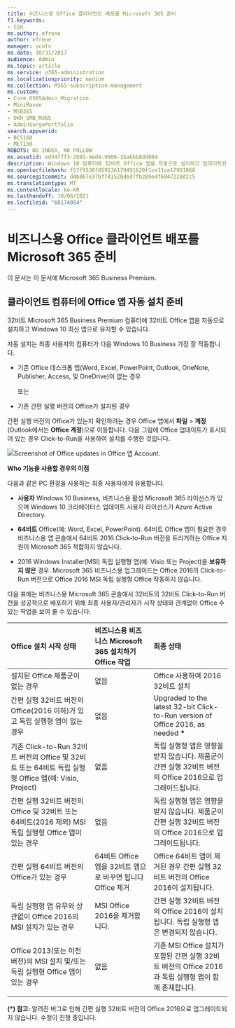 ```yaml
---
title: 비즈니스용 Office 클라이언트 배포를 Microsoft 365 준비
f1.keywords:
- CSH
ms.author: efrene
author: efrene
manager: scotv
ms.date: 10/31/2017
audience: Admin
ms.topic: article
ms.service: o365-administration
ms.localizationpriority: medium
ms.collection: M365-subscription-management
ms.custom:
- Core_O365Admin_Migration
- MiniMaven
- MSB365
- OKR_SMB_M365
- AdminSurgePortfolio
search.appverid:
- BCS160
- MET150
ROBOTS: NO INDEX, NO FOLLOW
ms.assetid: ed34fff3-2881-4ed4-9906-1ba6bb8dd804
description: Windows 10 컴퓨터에 32비트 Office 앱을 자동으로 설치하고 업데이트된 Windows 10 방법을 배워야 합니다.
ms.openlocfilehash: f57f9538f859136179491620f1ce11ca17981068
ms.sourcegitcommit: d4b867e37bf741528ded7fb289e4f6847228d2c5
ms.translationtype: MT
ms.contentlocale: ko-KR
ms.lasthandoff: 10/06/2021
ms.locfileid: "60174054"
---
```

# <a name="prepare-for-office-client-deployment-by-microsoft-365-for-business"></a>비즈니스용 Office 클라이언트 배포를 Microsoft 365 준비

이 문서는 이 문서에 Microsoft 365 Business Premium.

## <a name="prepare-to-automatically-install-office-apps-to-client-computers"></a>클라이언트 컴퓨터에 Office 앱 자동 설치 준비

32비트 Microsoft 365 Business Premium 컴퓨터에 32비트 Office 앱을 자동으로 설치하고 Windows 10 최신 앱으로 유지할 수 있습니다.
  
자동 설치는 최종 사용자의 컴퓨터가 다음 Windows 10 Business 가장 잘 작동합니다.
  
- 기존 Office 데스크톱 앱(Word, Excel, PowerPoint, Outlook, OneNote, Publisher, Access, 및 OneDrive)이 없는 경우
    
    또는
    
- 기존 간편 실행 버전의 Office가 설치된 경우
    
간편 실행 버전의 Office가 있는지 확인하려는 경우 Office 앱에서 **파일** \> **계정**(Outlook에서는 **Office 계정**)으로 이동합니다. 다음 그림에 Office 업데이트가 표시되어 있는 경우 Click-to-Run을 사용하여 설치를 수행한 것입니다.  
  
![Screenshot of Office updates in Office 앱 Account.](../../media/e3439380-fa43-4ed6-ae5d-64851c297df5.png)
  
 **Who 기능을 사용할 경우의 이점**
  
다음과 같은 PC 환경을 사용하는 최종 사용자에게 유용합니다.
  
- **사용자** Windows 10 Business, 비즈니스용 활성 Microsoft 365 라이선스가 있으며 Windows 10 크리에이터스 업데이트 사용자 라이선스가 Azure Active Directory. 
    
- **64비트** Office(예: Word, Excel, PowerPoint). 64비트 Office 앱이 필요한 경우 비즈니스용 앱 콘솔에서 64비트 2016 Click-to-Run 버전을 트리거하는 Office 지원이 Microsoft 365 적합하지 않습니다. 
    
- 2016 Windows Installer(MSI) 독립 실행형 앱(예: Visio 또는 Project)을 **보유하지 않은** 경우. Microsoft 365 비즈니스용 업그레이드는 Office 2016의 Click-to-Run 버전으로 Office 2016 MSI 독립 실행형 Office 작동하지 않습니다. 
    
다음 표에는 비즈니스용 Microsoft 365 콘솔에서 32비트의 32비트 Click-to-Run 버전을 성공적으로 배포하기 위해 최종 사용자/관리자가 시작 상태와 관계없이 Office 수 있는 작업을 보여 줄 수 있습니다.<br/>


|Office 설치 시작 상태|비즈니스용 비즈니스 Microsoft 365 설치하기 Office 작업|최종 상태|
|:-----|:-----|:-----|
|설치된 Office 제품군이 없는 경우  <br/> |없음  <br/> |Office 사용하여 2016 32비트 설치  <br/> |
|간편 실행 32비트 버전의 Office(2016 이하)가 있고 독립 실행형 앱이 없는 경우  <br/> |없음  <br/> |Upgraded to the latest 32-bit Click-to-Run version of Office 2016, as needed **\*** <br/> |
|기존 Click-to-Run 32비트 버전의 Office 및 32비트 또는 64비트 독립 실행형 Office 앱(예: Visio, Project)  <br/> |없음  <br/> |독립 실행형 앱은 영향을 받지 않습니다. 제품군이 간편 실행 32비트 버전의 Office 2016으로 업그레이드됩니다.  <br/> |
|간편 실행 32비트 버전의 Office 및 32비트 또는 64비트(2016 제외) MSI 독립 실행형 Office 앱이 있는 경우  <br/> |없음  <br/> |독립 실행형 앱은 영향을 받지 않습니다. 제품군이 간편 실행 32비트 버전의 Office 2016으로 업그레이드됩니다.  <br/> |
|간편 실행 64비트 버전의 Office가 있는 경우  <br/> |64비트 Office 앱을 32비트 앱으로 바꾸면 됩니다Office 제거  <br/> |Office 64비트 앱이 제거된 경우 간편 실행 32비트 버전의 Office 2016이 설치됩니다.  <br/> |
|독립 실행형 앱 유무와 상관없이 Office 2016의 MSI 설치가 있는 경우  <br/> |MSI Office 2016을 제거합니다.  <br/> |간편 실행 32비트 버전의 Office 2016이 설치됩니다. 독립 실행형 앱은 변경되지 않습니다.  <br/> |
|Office 2013(또는 이전 버전)의 MSI 설치 및/또는 독립 실행형 Office 앱이 있는 경우  <br/> |없음  <br/> |기존 MSI Office 설치가 포함된 간편 실행 32비트 버전의 Office 2016과 독립 실행형 앱이 함께 존재합니다.  <br/> |
||||
   
 **(\*) 참고:** 알려진 버그로 인해 간편 실행 32비트 버전의 Office 2016으로 업그레이드되지 않습니다. 수정이 진행 중입니다. 
  
